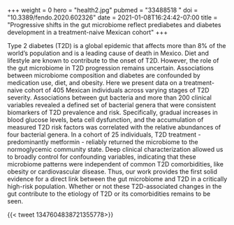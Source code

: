 +++
weight = 0
hero = "health2.jpg"
pubmed = "33488518 "
doi = "10.3389/fendo.2020.602326"
date = 2021-01-08T16:24:42-07:00
title = "Progressive shifts in the gut microbiome reflect prediabetes and diabetes development in a treatment-naive Mexican cohort"
+++

Type 2 diabetes (T2D) is a global epidemic that affects more than 8% of the
world’s population and is a leading cause of death in Mexico. Diet and
lifestyle are known to contribute to the onset of T2D. However, the role of the
gut microbiome in T2D progression remains uncertain. Associations between
microbiome composition and diabetes are confounded by medication use, diet, and
obesity. Here we present data on a treatment-naive cohort of 405 Mexican
individuals across varying stages of T2D severity. Associations between gut
bacteria and more than 200 clinical variables revealed a defined set of
bacterial genera that were consistent biomarkers of T2D prevalence and risk.
Specifically, gradual increases in blood glucose levels, beta cell dysfunction,
and the accumulation of measured T2D risk factors was correlated with the
relative abundances of four bacterial genera. In a cohort of 25 individuals,
T2D treatment - predominantly metformin - reliably returned the microbiome to
the normoglycemic community state. Deep clinical characterization allowed us to
broadly control for confounding variables, indicating that these microbiome
patterns were independent of common T2D comorbidities, like obesity or
cardiovascular disease. Thus, our work provides the first solid evidence for a
direct link between the gut microbiome and T2D in a critically high-risk
population. Whether or not these T2D-associated changes in the gut contribute
to the etiology of T2D or its comorbidities remains to be seen.

{{< tweet 1347604838721355778>}}
